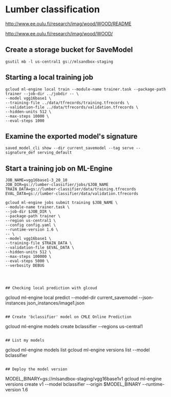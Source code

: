 # Lumber classification

http://www.ee.oulu.fi/research/imag/wood/WOOD/README

http://www.ee.oulu.fi/research/imag/wood/WOOD/


## Create a storage bucket for SaveModel
```
gsutil mb -l us-central1 gs://mlsandbox-staging
```


## Starting a local training job
```
gcloud ml-engine local train --module-name trainer.task --package-path trainer --job-dir ../jobdir -- \
--model vgg16base1 \
--training-file ../data/tfrecords/training.tfrecords \
--validation-file ../data/tfrecords/validation.tfrecords \
--hidden-units 512 \
--max-steps 10000 \
--eval-steps 1000
```

## Examine the exported model's signature
```
saved_model_cli show --dir current_savemodel --tag serve --signature_def serving_default
```

## Start a training job on ML-Engine
```
JOB_NAME=vgg16base1-3_20_10
JOB_DIR=gs://lumber-classifier/jobs/$JOB_NAME
TRAIN_DATA=gs://lumber-classifier/data/training.tfrecords
EVAL_DATA=gs://lumber-classifier/data/validation.tfrecords

gcloud ml-engine jobs submit training $JOB_NAME \
--module-name trainer.task \
--job-dir $JOB_DIR \
--package-path trainer \
--region us-central1 \
--config config.yaml \
--runtime-version 1.6 \
-- \
--model vgg16base1 \
--training-file $TRAIN_DATA \
--validation-file $EVAL_DATA \
--hidden-units 512 \
--max-steps 100000 \
--eval-steps 5000 \
--verbosity DEBUG




## Checking local prediction with glcoud

```
gcloud ml-engine local predict --model-dir current_savemodel --json-instances json_instances/image1.json
```

## Create 'bclassifier' model on CMLE Online Prediction

```
gcloud ml-engine models create bclassifier --regions us-central1
```

## List my models

```
gcloud ml-engine models list
gcloud ml-engine versions list --model bclassifier
```

## Deploy the model version
```
MODEL_BINARY=gs://mlsandbox-staging/vgg16base1v1
gcloud ml-engine versions create v1 --model bclassifier --origin $MODEL_BINARY --runtime-version 1.6
```
